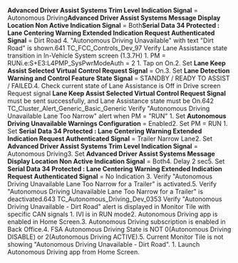 **Advanced Driver Assist Systems Trim Level Indication Signal** = Autonomous Driving**Advanced Driver Assist Systems Message Display Location Non Active Indication Signal** = Both**Serial Data 34 Protected : Lane Centering Warning Extended Indication Request Authenticated Signal** = Dirt Road 4. "Autonomous Driving Unavailable" with text "Dirt Road" is shown.641 TC_FCC_Controls_Dev_97 Verify Lane Assistance state transition in In-Vehicle System screen (1.3.7H) 1. PM = RUNi.e:S+E3:L4PMP_SysPwrModeAuth = 2 1. Tap on On.2. Set **Lane Keep Assist Selected Virtual Control Request Signal** = On.3. Set **Lane Detection Warning and Control Feature State Signal** = STANDBY / READY TO ASSIST / FAILED.4. Check current state of Lane Assistance is Off in Drive screen Request signal **Lane Keep Assist Selected Virtual Control Request Signal** must be sent successfully, and Lane Assistance state must be On.642 TC_Cluster_Alert_Generic_Basic_Generic Verify "Autonomous Driving Unavailable Lane Too Narrow" alert when PM = "RUN" 1. Set **Autonomous Driving Unavailable Warnings Configuration** = Enabled2. Set PM = RUN 1. Set **Serial Data 34 Protected : Lane Centering Warning Extended Indication Request Authenticated Signal** = Trailer Narrow Lane2. Set **Advanced Driver Assist Systems Trim Level Indication Signal** = Autonomous Driving3. Set **Advanced Driver Assist Systems Message Display Location Non Active Indication Signal** = Both4. Delay 2 sec5. Set **Serial Data 34 Protected : Lane Centering Warning Extended Indication Request Authenticated Signal** = No Indication 3. Verify "Autonomous Driving Unavailable Lane Too Narrow for a Trailer" is activated.5. Verify "Autonomous Driving Unavailable Lane Too Narrow for a Trailer" is deactivated.643 TC_Autonomous_Driving_Dev_0353 Verify "Autonomous Driving Unavailable - Dirt Road" alert is displayed in Monitor Tile with specific CAN signals 1. IVI is in RUN mode2. Autonomous Driving app is enabled in Home Screen.3. Autonomous Driving subscription is enabled in Back Office.4. FSA Autonomous Driving State is NOT 0(Autonomous Driving DISABLE) or 2(Autonomous Driving ACTIVE).5. Current Monitor Tile is not showing "Autonomous Driving Unavailable - Dirt Road". 1. Launch Autonomous Driving app from Home Screen.